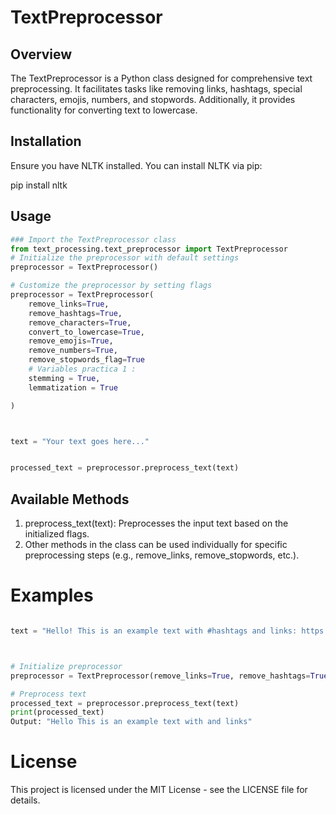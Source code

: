 # TextPreprocessor

## Overview
The TextPreprocessor is a Python class designed for comprehensive text preprocessing. It facilitates tasks like removing links, hashtags, special characters, emojis, numbers, and stopwords. Additionally, it provides functionality for converting text to lowercase.

## Installation
Ensure you have NLTK installed. You can install NLTK via pip:

pip install nltk


## Usage
```python
### Import the TextPreprocessor class
from text_processing.text_preprocessor import TextPreprocessor
# Initialize the preprocessor with default settings
preprocessor = TextPreprocessor()

# Customize the preprocessor by setting flags
preprocessor = TextPreprocessor(
    remove_links=True,
    remove_hashtags=True,
    remove_characters=True,
    convert_to_lowercase=True,
    remove_emojis=True,
    remove_numbers=True,
    remove_stopwords_flag=True
    # Variables practica 1 :
    stemming = True,
    lemmatization = True

)



text = "Your text goes here..."


processed_text = preprocessor.preprocess_text(text)

```
## Available Methods
1. preprocess_text(text): Preprocesses the input text based on the initialized flags.
2. Other methods in the class can be used individually for specific preprocessing steps (e.g., remove_links, remove_stopwords, etc.).
# Examples
```python

text = "Hello! This is an example text with #hashtags and links: https://example.com"



# Initialize preprocessor
preprocessor = TextPreprocessor(remove_links=True, remove_hashtags=True)

# Preprocess text
processed_text = preprocessor.preprocess_text(text)
print(processed_text)
Output: "Hello This is an example text with and links"

```

# License

This project is licensed under the MIT License - see the LICENSE file for details.



